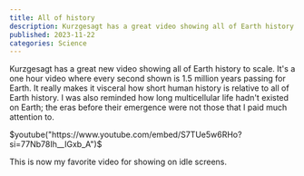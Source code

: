 ```yaml
---
title: All of history
description: Kurzgesagt has a great video showing all of Earth history to scale.
published: 2023-11-22
categories: Science
---
```


Kurzgesagt has a great new video showing all of Earth history to scale.
It's a one hour video where every second shown is 1.5 million years passing for Earth.
It really makes it visceral how short human history is relative to all of Earth history.
I was also reminded how long multicellular life hadn't existed on Earth;
the eras before their emergence were not those that I paid much attention to.

$youtube("https://www.youtube.com/embed/S7TUe5w6RHo?si=77Nb78Ih__IGxb_A")$

This is now my favorite video for showing on idle screens.
